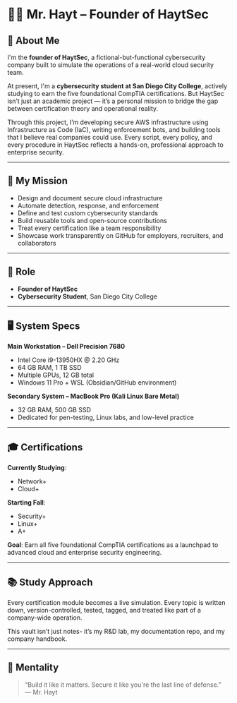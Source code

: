 # 🧑‍💻 Mr. Hayt – Founder of HaytSec

## 🏢 About Me

I'm the **founder of HaytSec**, a fictional-but-functional cybersecurity company built to simulate the operations of a real-world cloud security team.  

At present, I'm a **cybersecurity student at San Diego City College**, actively studying to earn the five foundational CompTIA certifications. But HaytSec isn’t just an academic project — it’s a personal mission to bridge the gap between certification theory and operational reality.

Through this project, I’m developing secure AWS infrastructure using Infrastructure as Code (IaC), writing enforcement bots, and building tools that I believe real companies could use. Every script, every policy, and every procedure in HaytSec reflects a hands-on, professional approach to enterprise security.

---

## 🎯 My Mission

- Design and document secure cloud infrastructure  
- Automate detection, response, and enforcement  
- Define and test custom cybersecurity standards  
- Build reusable tools and open-source contributions  
- Treat every certification like a team responsibility  
- Showcase work transparently on GitHub for employers, recruiters, and collaborators  

---

## 🧠 Role

- **Founder of HaytSec**
- **Cybersecurity Student**, San Diego City College

---

## 🖥️ System Specs

**Main Workstation – Dell Precision 7680**
- Intel Core i9-13950HX @ 2.20 GHz  
- 64 GB RAM, 1 TB SSD  
- Multiple GPUs, 12 GB total  
- Windows 11 Pro + WSL (Obsidian/GitHub environment)

**Secondary System – MacBook Pro (Kali Linux Bare Metal)**
- 32 GB RAM, 500 GB SSD  
- Dedicated for pen-testing, Linux labs, and low-level practice

---

## 🎓 Certifications

**Currently Studying**:
- Network+
- Cloud+

**Starting Fall**:
- Security+  
- Linux+  
- A+

**Goal**: Earn all five foundational CompTIA certifications as a launchpad to advanced cloud and enterprise security engineering.

---

## 📚 Study Approach

Every certification module becomes a live simulation. Every topic is written down, version-controlled, tested, tagged, and treated like part of a company-wide operation.  

This vault isn’t just notes- it’s my R&D lab, my documentation repo, and my company handbook.

---

## 💬 Mentality

> “Build it like it matters. Secure it like you're the last line of defense.”  
> — Mr. Hayt

